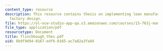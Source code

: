 ```yaml
---
content_type: resource
description: This resource contains thesis on implementing lean manufacturing through
  factory design.
file: https://ol-ocw-studio-app-qa.s3.amazonaws.com/courses/15-763j-manufacturing-system-and-supply-chain-design-spring-2005/8b9f9d940167edf60165ac7a82a3fa84_flinchbaugh_thes.pdf
file_type: application/pdf
resourcetype: Document
title: flinchbaugh_thes.pdf
uid: 8b9f9d94-0167-edf6-0165-ac7a82a3fa84
---
```

